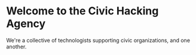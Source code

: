 # Welcome to the Civic Hacking Agency

We're a collective of technologists supporting civic organizations, and one another.

